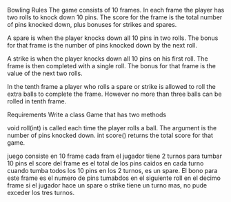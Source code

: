 Bowling Rules
The game consists of 10 frames. In each frame the player has two rolls to knock down 10 pins. The score for the frame is the total number of pins knocked down, plus bonuses for strikes and spares.

A spare is when the player knocks down all 10 pins in two rolls. The bonus for that frame is the number of pins knocked down by the next roll.

A strike is when the player knocks down all 10 pins on his first roll. The frame is then completed with a single roll. The bonus for that frame is the value of the next two rolls.

In the tenth frame a player who rolls a spare or strike is allowed to roll the extra balls to complete the frame. However no more than three balls can be rolled in tenth frame.

Requirements
Write a class Game that has two methods

void roll(int) is called each time the player rolls a ball. The argument is the number of pins knocked down.
int score() returns the total score for that game.


juego consiste en 10 frame
cada fram el jugador tiene 2 turnos para tumbar 10 pins
el score del frame es el total de los pins caidos en cada turno
cuando tumba todos los 10 pins en los 2 turnos, es un spare. El bono para este frame es el numero de pins tumabdos en el siguiente roll
en el decimo frame si el jugador hace un spare o strike tiene un turno mas, no pude exceder los tres turnos.